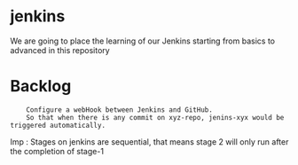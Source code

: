 # jenkins

We are going to place the learning of our Jenkins starting from basics to advanced in this repository



# Backlog 

```
    Configure a webHook between Jenkins and GitHub.
    So that when there is any commit on xyz-repo, jenins-xyx would be triggered automatically.
```


Imp : Stages on jenkins are sequential, that means stage 2 will only run after the completion of stage-1 